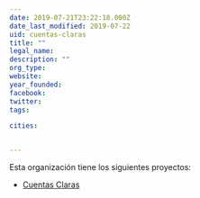 ```yaml
---
date: 2019-07-21T23:22:18.000Z
date_last_modified: 2019-07-22
uid: cuentas-claras
title: ""
legal_name: 
description: ""
org_type: 
website: 
year_founded: 
facebook: 
twitter: 
tags:

cities: 


---
```


Esta organización tiene los siguientes proyectos:

- [Cuentas Claras](/i/cuentas-claras.html)
